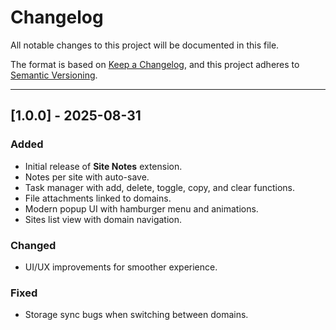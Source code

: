 # Changelog

All notable changes to this project will be documented in this file.

The format is based on [Keep a Changelog](https://keepachangelog.com/en/1.0.0/),
and this project adheres to [Semantic Versioning](https://semver.org/).

---

## [1.0.0] - 2025-08-31

### Added

- Initial release of **Site Notes** extension.
- Notes per site with auto-save.
- Task manager with add, delete, toggle, copy, and clear functions.
- File attachments linked to domains.
- Modern popup UI with hamburger menu and animations.
- Sites list view with domain navigation.

### Changed

- UI/UX improvements for smoother experience.

### Fixed

- Storage sync bugs when switching between domains.
